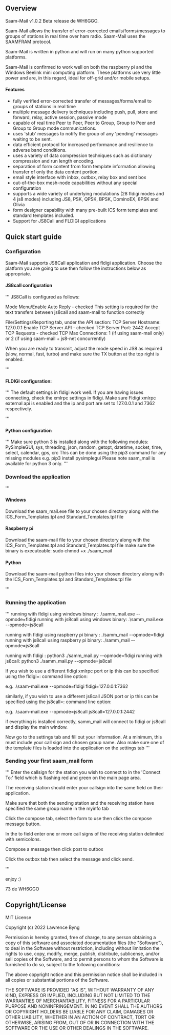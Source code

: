 ## Overview

Saam-Mail v1.0.2 Beta release de WH6GGO.

Saam-Mail allows the transfer of error-corrected emails/forms/messages to groups of stations in real time over ham radio. Saam-Mail uses the SAAMFRAM protocol. 

Saam-Mail is written in python and will run on many python supported platforms.

Saam-Mail is confirmed to work well on both the raspberry pi and the Windows Beelink mini computing platform. These platforms use very little power and are, in this regard, ideal for off-grid and/or mobile setups.


#### Features
* fully verified error-corrected transfer of messages/forms/email to groups of stations in real time
* multiple message delivery techniques including push, pull, store and forward, relay, active session, passive mode
* capable of real time Peer to Peer, Peer to Group, Group to Peer and Group to Group mode communications.
* uses 'stub' messages to notify the group of any 'pending' messages waiting to be sent.
* data efficient protocol for increased performance and resilience to adverse band conditions.
* uses a variety of data compression techniques such as dictionary compression and run length encoding.
* separation of form content from form template information allowing transfer of only the data content portion. 
* email style interface with inbox, outbox, relay box and sent box
* out-of-the-box mesh-node capabilities without any special configuration
* supports a wide variety of underlying modulations (28 fldigi modes and 4 js8 modes) including JS8, PSK, QPSK, BPSK, DominoEX, 8PSK and Olivia
* form designer capability with many pre-built ICS form templates and standard templates included.
* Support for JS8Call and FLDIGI applications


## Quick start guide

### Configuration
Saam-Mail supports JS8Call application and fldigi application. Choose the platform you are going to use then follow the instructions below as appropriate.

#### JS8call configuration

'''
JS8Call is configured as follows:

Mode Menu/Enable Auto Reply - checked
This setting is required for the text transfers between js8call and saam-mail to function correctly

File/Settings/Reporting tab, under the API section:
TCP Server Hostname: 127.0.0.1   Enable TCP Server API - checked
TCP Server Port:     2442        Accept TCP Requests   - checked
TCP Max Connections: 1 (if using saam-mail only) or 2 (if using saam-mail + js8-net concurrently)

When you are ready to transmit, adjust the mode speed in JS8 as required (slow, normal, fast, turbo) and make sure
 the TX button at the top right is enabled.

'''

#### FLDIGI configuration:

'''
The default settings in fldigi work well. 
If you are having issues connecting, check the xmlrpc settings in fldigi. Make sure Fldigi xmlrpc external api is enabled and the ip and port are set to 127.0.0.1 and 7362 respectively.

'''

#### Python configuration

'''
Make sure python 3 is installed along with the following modules: PySimpleGUI, sys, threading, json, random, getopt, datetime, socket, time, select, calendar, gps, crc
This can be done using the pip3 command for any missing modules e.g. pip3 install pysimplegui
Please note saam_mail is available for python 3 only.
'''

### Download the application
'''
#### Windows
Download the saam_mail.exe file to your chosen directory along with the ICS_Form_Templates.tpl and Standard_Templates.tpl file

#### Raspberry pi
Download the saam-mail file to your chosen directory along with the ICS_Form_Templates.tpl and Standard_Templates.tpl file
make sure the binary is executeable: sudo chmod +x ./saam_mail

#### Python
Download the saam-mail python files into your chosen directory along with the ICS_Form_Templates.tpl and Standard_Templates.tpl file

'''


### Running the application

'''
running with fldigi using windows binary : .\samm_mail.exe --opmode=fldigi
running with js8call using windows binary: .\samm_mail.exe --opmode=js8call

running with fldigi using raspberry pi binary : ./samm_mail --opmode=fldigi
running with js8call using raspberry pi binary: ./samm_mail --opmode=js8call

running with fldigi : python3 ./samm_mail.py --opmode=fldigi
running with js8call: python3 ./samm_mail.py --opmode=js8call

If you wish to use a different fldigi xmlrpc port or ip this can be specified using the fldigi=<IP>:<port> command line option:

e.g.
.\saam-mail.exe --opmode=fldigi fldigi=127.0.0.1:7362

similarly, if you wish to use a different js8call JSON port or ip this can be specified using the js8call=<IP>:<port> command line option:

e.g.
.\saam-mail.exe --opmode=js8call js8call=127.0.0.1:2442


if everything is installed correctly, samm_mail will connect to fldigi or js8call and display the main window.

Now go to the settings tab and fill out your information.
At a minimum, this must include your call sign and chosen group name.
Also make sure one of the template files is loaded into the application on the settings tab
'''


### Sending your first saam_mail form

'''
Enter the callsign for the station you wish to connect to in the 'Connect To:' field which is flashing red and green on the main page area.

The receiving station should enter your callsign into the same field on their application.

Make sure that both the sending station and the receiving station have specified the same group name in the myinfo tab

Click the compose tab, select the form to use then click the compose message button. 

In the to field enter one or more call signs of the receiving station delimited with semicolons. 

Compose a message then click post to outbox

Click the outbox tab then select the message and click send.

'''


enjoy :)

73 de WH6GGO


## Copyright/License

MIT License

Copyright (c) 2022 Lawrence Byng

Permission is hereby granted, free of charge, to any person obtaining a copy
of this software and associated documentation files (the "Software"), to deal
in the Software without restriction, including without limitation the rights
to use, copy, modify, merge, publish, distribute, sublicense, and/or sell
copies of the Software, and to permit persons to whom the Software is
furnished to do so, subject to the following conditions:

The above copyright notice and this permission notice shall be included in all
copies or substantial portions of the Software.

THE SOFTWARE IS PROVIDED "AS IS", WITHOUT WARRANTY OF ANY KIND, EXPRESS OR
IMPLIED, INCLUDING BUT NOT LIMITED TO THE WARRANTIES OF MERCHANTABILITY,
FITNESS FOR A PARTICULAR PURPOSE AND NONINFRINGEMENT. IN NO EVENT SHALL THE
AUTHORS OR COPYRIGHT HOLDERS BE LIABLE FOR ANY CLAIM, DAMAGES OR OTHER
LIABILITY, WHETHER IN AN ACTION OF CONTRACT, TORT OR OTHERWISE, ARISING FROM,
OUT OF OR IN CONNECTION WITH THE SOFTWARE OR THE USE OR OTHER DEALINGS IN THE
SOFTWARE.


